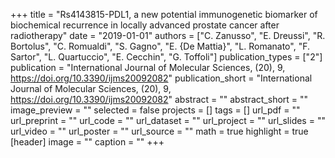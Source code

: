 +++
title = "Rs4143815-PDL1, a new potential immunogenetic biomarker of biochemical recurrence in locally advanced prostate cancer after radiotherapy"
date = "2019-01-01"
authors = ["C. Zanusso", "E. Dreussi", "R. Bortolus", "C. Romualdi", "S. Gagno", "E. {De Mattia}", "L. Romanato", "F. Sartor", "L. Quartuccio", "E. Cecchin", "G. Toffoli"]
publication_types = ["2"]
publication = "International Journal of Molecular Sciences, (20), 9, https://doi.org/10.3390/ijms20092082"
publication_short = "International Journal of Molecular Sciences, (20), 9, https://doi.org/10.3390/ijms20092082"
abstract = ""
abstract_short = ""
image_preview = ""
selected = false
projects = []
tags = []
url_pdf = ""
url_preprint = ""
url_code = ""
url_dataset = ""
url_project = ""
url_slides = ""
url_video = ""
url_poster = ""
url_source = ""
math = true
highlight = true
[header]
image = ""
caption = ""
+++
